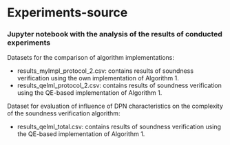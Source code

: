 # Experiments-source
### Jupyter notebook with the analysis of the results of conducted experiments

Datasets for the comparison of algorithm implementations:
- results_myImpl_protocol_2.csv: contains results of soundness verification using the own implementation of Algorithm 1.
- results_qeIml_protocol_2.csv: contains results of soundness verification using the QE-based implementation of Algorithm 1.

Dataset for evaluation of influence of DPN characteristics on the complexity of the soundness verification algorithm:
- results_qeIml_total.csv: contains results of soundness verification using the QE-based implementation of Algorithm 1.
